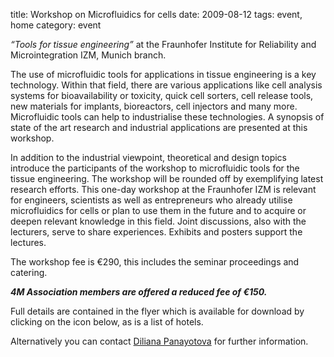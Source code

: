 title: Workshop on Microfluidics for cells
date: 2009-08-12 
tags: event, home
category: event

<i>“Tools for tissue engineering”</i> at the Fraunhofer Institute for Reliability and Microintegration IZM, Munich branch.
<!--break-->
The use of microfluidic tools for applications in tissue engineering is a key technology. Within that field, there are various applications like cell analysis systems for bioavailability or toxicity, quick cell sorters, cell release tools, new materials for implants, bioreactors, cell injectors and many more. Microfluidic tools can help to industrialise
these technologies. A synopsis of state of the art research and industrial applications are presented at this workshop.  

In addition to the industrial viewpoint, theoretical and design topics introduce the participants of the workshop to microfluidic tools for the tissue engineering. The workshop will be rounded off by exemplifying latest research efforts. This one-day workshop at the Fraunhofer IZM is relevant for engineers, scientists as well as entrepreneurs who already utilise microfluidics for cells or plan to use them in the future and to acquire or deepen relevant knowledge in this field. Joint discussions,
also with the lecturers, serve to share experiences. Exhibits and posters support the lectures.  

The workshop fee is €290, this includes the seminar proceedings and catering.

*<b>4M Association members are offered a reduced fee of €150.</b>*  

Full details are contained in the flyer which is available for download by clicking on the icon below, as is a list of hotels.

Alternatively you can contact [Diliana Panayotova](mailto:Diliana.panayotova@izm-m.fraunhofer.de?subject=Workshop_on_microfluidics_for_cells) for further information.